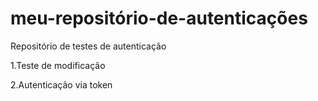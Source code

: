 # meu-repositório-de-autenticações
Repositório de testes de autenticação

 1.Teste de modificação

 2.Autenticação via token
